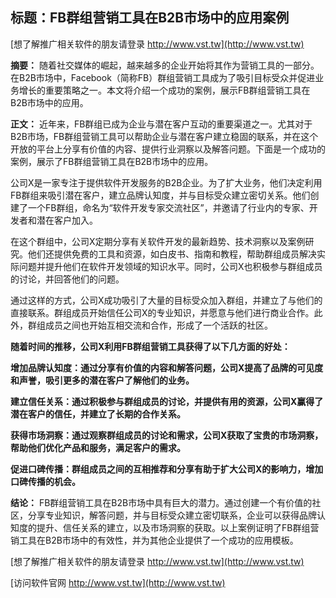 ## **标题：FB群组营销工具在B2B市场中的应用案例**

[想了解推广相关软件的朋友请登录 http://www.vst.tw](http://www.vst.tw)

**摘要：**
随着社交媒体的崛起，越来越多的企业开始将其作为营销工具的一部分。在B2B市场中，Facebook（简称FB）群组营销工具成为了吸引目标受众并促进业务增长的重要策略之一。本文将介绍一个成功的案例，展示FB群组营销工具在B2B市场中的应用。

**正文：**
近年来，FB群组已成为企业与潜在客户互动的重要渠道之一。尤其对于B2B市场，FB群组营销工具可以帮助企业与潜在客户建立稳固的联系，并在这个开放的平台上分享有价值的内容、提供行业洞察以及解答问题。下面是一个成功的案例，展示了FB群组营销工具在B2B市场中的应用。

公司X是一家专注于提供软件开发服务的B2B企业。为了扩大业务，他们决定利用FB群组来吸引潜在客户，建立品牌认知度，并与目标受众建立密切关系。他们创建了一个FB群组，命名为“软件开发专家交流社区”，并邀请了行业内的专家、开发者和潜在客户加入。

在这个群组中，公司X定期分享有关软件开发的最新趋势、技术洞察以及案例研究。他们还提供免费的工具和资源，如白皮书、指南和教程，帮助群组成员解决实际问题并提升他们在软件开发领域的知识水平。同时，公司X也积极参与群组成员的讨论，并回答他们的问题。

通过这样的方式，公司X成功吸引了大量的目标受众加入群组，并建立了与他们的直接联系。群组成员开始信任公司X的专业知识，并愿意与他们进行商业合作。此外，群组成员之间也开始互相交流和合作，形成了一个活跃的社区。

**随着时间的推移，公司X利用FB群组营销工具获得了以下几方面的好处：**

**增加品牌认知度：通过分享有价值的内容和解答问题，公司X提高了品牌的可见度和声誉，吸引更多的潜在客户了解他们的业务。**

**建立信任关系：通过积极参与群组成员的讨论，并提供有用的资源，公司X赢得了潜在客户的信任，并建立了长期的合作关系。**

**获得市场洞察：通过观察群组成员的讨论和需求，公司X获取了宝贵的市场洞察，帮助他们优化产品和服务，满足客户的需求。**

**促进口碑传播：群组成员之间的互相推荐和分享有助于扩大公司X的影响力，增加口碑传播的机会。**

**结论：**
FB群组营销工具在B2B市场中具有巨大的潜力。通过创建一个有价值的社区，分享专业知识，解答问题，并与目标受众建立密切联系，企业可以获得品牌认知度的提升、信任关系的建立，以及市场洞察的获取。以上案例证明了FB群组营销工具在B2B市场中的有效性，并为其他企业提供了一个成功的应用模板。

[想了解推广相关软件的朋友请登录 http://www.vst.tw](http://www.vst.tw)


[访问软件官网 http://www.vst.tw](http://www.vst.tw)
